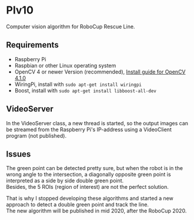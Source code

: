 # PIv10
Computer vision algorithm for RoboCup Rescue Line.

## Requirements

* Raspberry Pi
* Raspbian or other Linux operating system
* OpenCV 4 or newer Version (recommended), [Install guide for OpenCV 4.1.0](https://docs.opencv.org/4.1.0/d7/d9f/tutorial_linux_install.html)
* WiringPi, install with `sudo apt-get install wiringpi`
* Boost, install with `sudo apt-get install libboost-all-dev`

## VideoServer 

In the VideoServer class, a new thread is started, so the output images can be streamed from the Raspberry Pi's IP-address using a VideoClient program (not published).


## Issues 

The green point can be detected pretty sure, but when the robot is in the wrong angle to the intersection, a diagonally opposite green point is interpreted as a side by side double green point.  
Besides, the 5 ROIs (region of interest) are not the perfect solution.  
  
That is why I stopped developing these algorithms and started a new approach to detect a double green point and track the line.  
The new algorithm will be published in mid 2020, after the RoboCup 2020.

